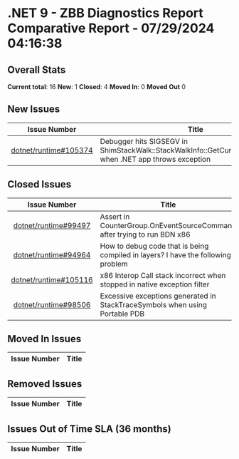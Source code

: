 # .NET 9 - ZBB Diagnostics Report Comparative Report - 07/29/2024 04:16:38

## Overall Stats

**Current total**: 16
**New**: 1
**Closed**: 4
**Moved In**: 0
**Moved Out** 0

## New Issues

| **Issue Number** | **Title** |
| :--------------: | --------- |
| [dotnet/runtime#105374](https://github.com/dotnet/runtime/issues/105374) | Debugger hits SIGSEGV in ShimStackWalk::StackWalkInfo::GetCurrentInternalFrame when .NET app throws exception |

## Closed Issues

| **Issue Number** | **Title** |
| :--------------: | --------- |
| [dotnet/runtime#99497](https://github.com/dotnet/runtime/issues/99497) | Assert in CounterGroup.OnEventSourceCommand after trying to run BDN x86 |
| [dotnet/runtime#94964](https://github.com/dotnet/runtime/issues/94964) | How to debug code that is being compiled in layers? I have the following problem |
| [dotnet/runtime#105116](https://github.com/dotnet/runtime/issues/105116) | x86 Interop Call stack incorrect when stopped in native exception filter |
| [dotnet/runtime#98506](https://github.com/dotnet/runtime/issues/98506) | Excessive exceptions generated in StackTraceSymbols when using Portable PDB |

## Moved In Issues

| **Issue Number** | **Title** |
| :--------------: | --------- |

## Removed Issues

| **Issue Number** | **Title** |
| :--------------: | --------- |

## Issues Out of Time SLA (36 months)

| **Issue Number** | **Title** |
| :--------------: | --------- |

